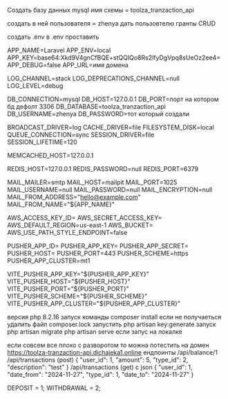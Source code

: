 Создать базу данных mysql имя схемы = toolza_tranzaction_api

создать в ней пользователя = zhenya
дать пользовтелю гранты CRUD

создать .env
в .env проставить

APP_NAME=Laravel
APP_ENV=local
APP_KEY=base64:Xkd9V4gnCfBQE+stQQIQo8Rs2lfyDgVpq8sUeOz2ee4=
APP_DEBUG=false
APP_URL=имя домена

LOG_CHANNEL=stack
LOG_DEPRECATIONS_CHANNEL=null
LOG_LEVEL=debug

DB_CONNECTION=mysql
DB_HOST=127.0.0.1
DB_PORT=порт на котором бд дефолт 3306
DB_DATABASE=toolza_tranzaction_api
DB_USERNAME=zhenya
DB_PASSWORD=тот который создали

BROADCAST_DRIVER=log
CACHE_DRIVER=file
FILESYSTEM_DISK=local
QUEUE_CONNECTION=sync
SESSION_DRIVER=file
SESSION_LIFETIME=120

MEMCACHED_HOST=127.0.0.1

REDIS_HOST=127.0.0.1
REDIS_PASSWORD=null
REDIS_PORT=6379

MAIL_MAILER=smtp
MAIL_HOST=mailpit
MAIL_PORT=1025
MAIL_USERNAME=null
MAIL_PASSWORD=null
MAIL_ENCRYPTION=null
MAIL_FROM_ADDRESS="hello@example.com"
MAIL_FROM_NAME="${APP_NAME}"

AWS_ACCESS_KEY_ID=
AWS_SECRET_ACCESS_KEY=
AWS_DEFAULT_REGION=us-east-1
AWS_BUCKET=
AWS_USE_PATH_STYLE_ENDPOINT=false

PUSHER_APP_ID=
PUSHER_APP_KEY=
PUSHER_APP_SECRET=
PUSHER_HOST=
PUSHER_PORT=443
PUSHER_SCHEME=https
PUSHER_APP_CLUSTER=mt1

VITE_PUSHER_APP_KEY="${PUSHER_APP_KEY}"
VITE_PUSHER_HOST="${PUSHER_HOST}"
VITE_PUSHER_PORT="${PUSHER_PORT}"
VITE_PUSHER_SCHEME="${PUSHER_SCHEME}"
VITE_PUSHER_APP_CLUSTER="${PUSHER_APP_CLUSTER}"

версия  php 8.2.16
запуск команды composer install
если не получаеться удалить файл composer.lock
запустить php artisan key:generate
запуск php artisan migrate
php artisan serve если запус на локалке

если совсем все плохо с разворотом то можна потестить на
домен 
https://toolza-tranzaction-api.dichajeka1.online
ендпоинты
/api/balance/1
/api/transactions (post)
{
    "user_id": 1,
    "amount": 5,
    "type_id": 2,
    "description": "test"
}
/api/transactions (get) с json
{
    "user_id": 1,
    "date_from": "2024-11-27",
    "type_id": 1,
    "date_to": "2024-11-27"
}

DEPOSIT = 1;
WITHDRAWAL = 2;